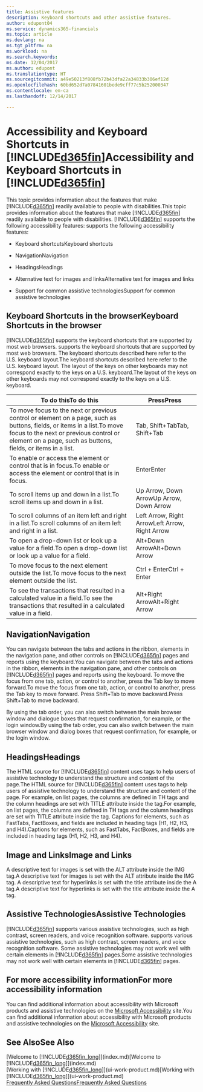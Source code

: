 ```yaml
---
title: Assistive features
description: Keyboard shortcuts and other assistive features.
author: edupont04
ms.service: dynamics365-financials
ms.topic: article
ms.devlang: na
ms.tgt_pltfrm: na
ms.workload: na
ms.search.keywords: 
ms.date: 12/04/2017
ms.author: edupont
ms.translationtype: HT
ms.sourcegitcommit: a49e50213f808fb72b43dfa22a34833b306ef12d
ms.openlocfilehash: 60bd652d7a07841601bede9cff77c5b252000347
ms.contentlocale: en-ca
ms.lasthandoff: 12/14/2017

---
```

# <a name="accessibility-and-keyboard-shortcuts-in-included365finincludesd365finmdmd"></a><span data-ttu-id="01c70-103">Accessibility and Keyboard Shortcuts in [!INCLUDE[d365fin](includes/d365fin_md.md)]</span><span class="sxs-lookup"><span data-stu-id="01c70-103">Accessibility and Keyboard Shortcuts in [!INCLUDE[d365fin](includes/d365fin_md.md)]</span></span>
<span data-ttu-id="01c70-104">This topic provides information about the features that make [!INCLUDE[d365fin](includes/d365fin_md.md)] readily available to people with disabilities.</span><span class="sxs-lookup"><span data-stu-id="01c70-104">This topic provides information about the features that make [!INCLUDE[d365fin](includes/d365fin_md.md)] readily available to people with disabilities.</span></span> [!INCLUDE[d365fin](includes/d365fin_md.md)]<span data-ttu-id="01c70-105"> supports the following accessibility features:</span><span class="sxs-lookup"><span data-stu-id="01c70-105"> supports the following accessibility features:</span></span>  

-   <span data-ttu-id="01c70-106">Keyboard shortcuts</span><span class="sxs-lookup"><span data-stu-id="01c70-106">Keyboard shortcuts</span></span>  

-   <span data-ttu-id="01c70-107">Navigation</span><span class="sxs-lookup"><span data-stu-id="01c70-107">Navigation</span></span>  

-   <span data-ttu-id="01c70-108">Headings</span><span class="sxs-lookup"><span data-stu-id="01c70-108">Headings</span></span>  

-   <span data-ttu-id="01c70-109">Alternative text for images and links</span><span class="sxs-lookup"><span data-stu-id="01c70-109">Alternative text for images and links</span></span>  

-   <span data-ttu-id="01c70-110">Support for common assistive technologies</span><span class="sxs-lookup"><span data-stu-id="01c70-110">Support for common assistive technologies</span></span>  

##  <a name="Keyboard"></a> <span data-ttu-id="01c70-111">Keyboard Shortcuts in the browser</span><span class="sxs-lookup"><span data-stu-id="01c70-111">Keyboard Shortcuts in the browser</span></span>
 [!INCLUDE[d365fin](includes/d365fin_md.md)]<span data-ttu-id="01c70-112"> supports the keyboard shortcuts that are supported by most web browsers.</span><span class="sxs-lookup"><span data-stu-id="01c70-112"> supports the keyboard shortcuts that are supported by most web browsers.</span></span> <span data-ttu-id="01c70-113">The keyboard shortcuts described here refer to the U.S. keyboard layout.</span><span class="sxs-lookup"><span data-stu-id="01c70-113">The keyboard shortcuts described here refer to the U.S. keyboard layout.</span></span> <span data-ttu-id="01c70-114">The layout of the keys on other keyboards may not correspond exactly to the keys on a U.S. keyboard.</span><span class="sxs-lookup"><span data-stu-id="01c70-114">The layout of the keys on other keyboards may not correspond exactly to the keys on a U.S. keyboard.</span></span>  

|<span data-ttu-id="01c70-115">To do this</span><span class="sxs-lookup"><span data-stu-id="01c70-115">To do this</span></span>|<span data-ttu-id="01c70-116">Press</span><span class="sxs-lookup"><span data-stu-id="01c70-116">Press</span></span>|  
|----------------|-----------|  
|<span data-ttu-id="01c70-117">To move focus to the next or previous control or element on a page, such as buttons, fields, or items in a list.</span><span class="sxs-lookup"><span data-stu-id="01c70-117">To move focus to the next or previous control or element on a page, such as buttons, fields, or items in a list.</span></span>|<span data-ttu-id="01c70-118">Tab, Shift+Tab</span><span class="sxs-lookup"><span data-stu-id="01c70-118">Tab, Shift+Tab</span></span>|  
|<span data-ttu-id="01c70-119">To enable or access the element or control that is in focus.</span><span class="sxs-lookup"><span data-stu-id="01c70-119">To enable or access the element or control that is in focus.</span></span>|<span data-ttu-id="01c70-120">Enter</span><span class="sxs-lookup"><span data-stu-id="01c70-120">Enter</span></span>|  
|<span data-ttu-id="01c70-121">To scroll items up and down in a list.</span><span class="sxs-lookup"><span data-stu-id="01c70-121">To scroll items up and down in a list.</span></span>|<span data-ttu-id="01c70-122">Up Arrow, Down Arrow</span><span class="sxs-lookup"><span data-stu-id="01c70-122">Up Arrow, Down Arrow</span></span>|  
|<span data-ttu-id="01c70-123">To scroll columns of an item left and right in a list.</span><span class="sxs-lookup"><span data-stu-id="01c70-123">To scroll columns of an item left and right in a list.</span></span>|<span data-ttu-id="01c70-124">Left Arrow, Right Arrow</span><span class="sxs-lookup"><span data-stu-id="01c70-124">Left Arrow, Right Arrow</span></span>|  
|<span data-ttu-id="01c70-125">To open a drop-down list or look up a value for a field.</span><span class="sxs-lookup"><span data-stu-id="01c70-125">To open a drop-down list or look up a value for a field.</span></span>|<span data-ttu-id="01c70-126">Alt+Down Arrow</span><span class="sxs-lookup"><span data-stu-id="01c70-126">Alt+Down Arrow</span></span>|  
|<span data-ttu-id="01c70-127">To move focus to the next element outside the list.</span><span class="sxs-lookup"><span data-stu-id="01c70-127">To move focus to the next element outside the list.</span></span>|<span data-ttu-id="01c70-128">Ctrl + Enter</span><span class="sxs-lookup"><span data-stu-id="01c70-128">Ctrl + Enter</span></span>|  
|<span data-ttu-id="01c70-129">To see the transactions that resulted in a calculated value in a field.</span><span class="sxs-lookup"><span data-stu-id="01c70-129">To see the transactions that resulted in a calculated value in a field.</span></span>|<span data-ttu-id="01c70-130">Alt+Right Arrow</span><span class="sxs-lookup"><span data-stu-id="01c70-130">Alt+Right Arrow</span></span>|  

##  <a name="Navigation"></a> <span data-ttu-id="01c70-131">Navigation</span><span class="sxs-lookup"><span data-stu-id="01c70-131">Navigation</span></span>  
 <span data-ttu-id="01c70-132">You can navigate between the tabs and actions in the ribbon, elements in the navigation pane, and other controls on [!INCLUDE[d365fin](includes/d365fin_md.md)] pages and reports using the keyboard.</span><span class="sxs-lookup"><span data-stu-id="01c70-132">You can navigate between the tabs and actions in the ribbon, elements in the navigation pane, and other controls on [!INCLUDE[d365fin](includes/d365fin_md.md)] pages and reports using the keyboard.</span></span> <span data-ttu-id="01c70-133">To move the focus from one tab, action, or control to another, press the Tab key to move forward.</span><span class="sxs-lookup"><span data-stu-id="01c70-133">To move the focus from one tab, action, or control to another, press the Tab key to move forward.</span></span> <span data-ttu-id="01c70-134">Press Shift+Tab to move backward.</span><span class="sxs-lookup"><span data-stu-id="01c70-134">Press Shift+Tab to move backward.</span></span>  

 <span data-ttu-id="01c70-135">By using the tab order, you can also switch between the main browser window and dialogue boxes that request confirmation, for example, or the login window.</span><span class="sxs-lookup"><span data-stu-id="01c70-135">By using the tab order, you can also switch between the main browser window and dialog boxes that request confirmation, for example, or the login window.</span></span>  

##  <a name="Headings"></a> <span data-ttu-id="01c70-136">Headings</span><span class="sxs-lookup"><span data-stu-id="01c70-136">Headings</span></span>  
 <span data-ttu-id="01c70-137">The HTML source for [!INCLUDE[d365fin](includes/d365fin_md.md)] content uses tags to help users of assistive technology to understand the structure and content of the page.</span><span class="sxs-lookup"><span data-stu-id="01c70-137">The HTML source for [!INCLUDE[d365fin](includes/d365fin_md.md)] content uses tags to help users of assistive technology to understand the structure and content of the page.</span></span> <span data-ttu-id="01c70-138">For example, on list pages, the columns are defined in TH tags and the column headings are set with TITLE attribute inside the tag.</span><span class="sxs-lookup"><span data-stu-id="01c70-138">For example, on list pages, the columns are defined in TH tags and the column headings are set with TITLE attribute inside the tag.</span></span> <span data-ttu-id="01c70-139">Captions for elements, such as FastTabs, FactBoxes, and fields are included in heading tags (H1, H2, H3, and H4).</span><span class="sxs-lookup"><span data-stu-id="01c70-139">Captions for elements, such as FastTabs, FactBoxes, and fields are included in heading tags (H1, H2, H3, and H4).</span></span>  

##  <a name="Images"></a> <span data-ttu-id="01c70-140">Image and Links</span><span class="sxs-lookup"><span data-stu-id="01c70-140">Image and Links</span></span>  
 <span data-ttu-id="01c70-141">A descriptive text for images is set with the ALT attribute inside the IMG tag.</span><span class="sxs-lookup"><span data-stu-id="01c70-141">A descriptive text for images is set with the ALT attribute inside the IMG tag.</span></span> <span data-ttu-id="01c70-142">A descriptive text for hyperlinks is set with the title attribute inside the A tag.</span><span class="sxs-lookup"><span data-stu-id="01c70-142">A descriptive text for hyperlinks is set with the title attribute inside the A tag.</span></span>  

##  <a name="AssistiveTech"></a> <span data-ttu-id="01c70-143">Assistive Technologies</span><span class="sxs-lookup"><span data-stu-id="01c70-143">Assistive Technologies</span></span>  
[!INCLUDE[d365fin](includes/d365fin_md.md)]<span data-ttu-id="01c70-144"> supports various assistive technologies, such as high contrast, screen readers, and voice recognition software.</span><span class="sxs-lookup"><span data-stu-id="01c70-144"> supports various assistive technologies, such as high contrast, screen readers, and voice recognition software.</span></span> <span data-ttu-id="01c70-145">Some assistive technologies may not work well with certain elements in [!INCLUDE[d365fin](includes/d365fin_md.md)] pages.</span><span class="sxs-lookup"><span data-stu-id="01c70-145">Some assistive technologies may not work well with certain elements in [!INCLUDE[d365fin](includes/d365fin_md.md)] pages.</span></span>  

## <a name="for-more-accessibility-information"></a><span data-ttu-id="01c70-146">For more accessibility information</span><span class="sxs-lookup"><span data-stu-id="01c70-146">For more accessibility information</span></span>  
<span data-ttu-id="01c70-147">You can find additional information about accessibility with Microsoft products and assistive technologies on the [Microsoft Accessibility](http://go.microsoft.com/fwlink/?LinkId=262160) site.</span><span class="sxs-lookup"><span data-stu-id="01c70-147">You can find additional information about accessibility with Microsoft products and assistive technologies on the [Microsoft Accessibility](http://go.microsoft.com/fwlink/?LinkId=262160) site.</span></span>

## <a name="see-also"></a><span data-ttu-id="01c70-148">See Also</span><span class="sxs-lookup"><span data-stu-id="01c70-148">See Also</span></span>
<span data-ttu-id="01c70-149">[Welcome to [!INCLUDE[d365fin_long](includes/d365fin_long_md.md)]](index.md)</span><span class="sxs-lookup"><span data-stu-id="01c70-149">[Welcome to [!INCLUDE[d365fin_long](includes/d365fin_long_md.md)]](index.md)</span></span>  
<span data-ttu-id="01c70-150">[Working with [!INCLUDE[d365fin_long](includes/d365fin_long_md.md)]](ui-work-product.md)</span><span class="sxs-lookup"><span data-stu-id="01c70-150">[Working with [!INCLUDE[d365fin_long](includes/d365fin_long_md.md)]](ui-work-product.md)</span></span>  
[<span data-ttu-id="01c70-151">Frequently Asked Questions</span><span class="sxs-lookup"><span data-stu-id="01c70-151">Frequently Asked Questions</span></span>](across-faq.md)  

